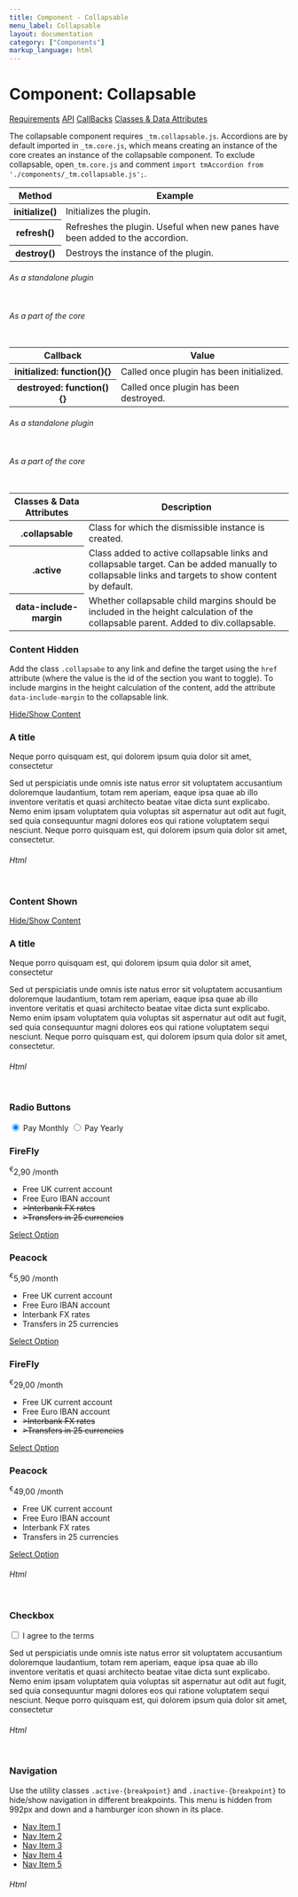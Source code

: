```yaml
---
title: Component - Collapsable
menu_label: Collapsable
layout: documentation
category: ["Components"]
markup_language: html
---
```


<div class="section-block">
  <div class="row pt-40 pt-md-40">
    <!-- Content Inner -->
    <div class="col w-9/12 w-md-full order-2 content-inner">
      <h1 class="font-light">Component: Collapsable</h1>
      <div class="tabs rounded">
        <div class="tab-nav button-nav left">
          <a href="#tabs-1-pane-1" class="button border-b border-2 active bg-transparent bg-hover-transparent border-grey-lightest border-hover-grey-lightest color-grey-dark color-hover-grey-darkest border-active-primary color-active-primary">Requirements</a>
          <a href="#tabs-1-pane-2" class="button border-b border-2 bg-transparent bg-hover-transparent border-grey-lightest border-hover-grey-lightest color-grey-dark color-hover-grey-darkest border-active-primary color-active-primary">API</a>
          <a href="#tabs-1-pane-3" class="button border-b border-2 bg-transparent bg-hover-transparent border-grey-lightest border-hover-grey-lightest color-grey-dark color-hover-grey-darkest border-active-primary color-active-primary">CallBacks</a>
          <a href="#tabs-1-pane-4" class="button border-b border-2 bg-transparent bg-hover-transparent border-grey-lightest border-hover-grey-lightest color-grey-dark color-hover-grey-darkest border-active-primary color-active-primary">Classes &amp; Data Attributes</a>
        </div>
        <div class="tab-panes px-0 rounded rounded-sm-b border-transparent">
          <div id="tabs-1-pane-1" class="active animate-in">
            <div class="tab-content">
              <p class="mb-0">The collapsable component requires <code class="color-indigo font-bold">_tm.collapsable.js</code>. Accordions are by default imported in <code class="color-indigo font-bold">_tm.core.js</code>, which means creating an instance of the core creates an instance of the collapsable component. To exclude collapsable, open<code class="color-indigo font-bold">_tm.core.js</code> and comment <code class="color-indigo font-bold">import tmAccordion from './components/_tm.collapsable.js';</code>.</p>
            </div>
          </div>
          <div id="tabs-1-pane-2">
            <div class="tab-content">
              <!-- Classes -->
              <div class="table-scrollable">
                <table class="table size-md mb-0 rounded bg-white">
                  <thead>
                    <tr>
                      <th> Method </th>
                      <th> Example </th>
                    </tr>
                  </thead>
                  <tbody class="font-mono">
                    <tr>
                      <th class="color-indigo">initialize()</th>
                      <td> Initializes the plugin. </td>
                    </tr>
                    <tr>
                      <th class="color-indigo">refresh()</th>
                      <td> Refreshes the plugin. Useful when new panes have been added to the accordion. </td>
                    </tr>
                    <tr>
                      <th class="color-indigo">destroy()</th>
                      <td> Destroys the instance of the plugin. </td>
                    </tr>
                  </tbody>
                </table>
              </div>
              <!-- Classes End -->
              <!-- code -->
              <h6 class="uppercase">As a standalone plugin</h6>
              <div class="rounded p-20 overflow-y-scroll mb-0 bg-gradient-grey-ultralight border-l border-4 border-solid border-indigo">
                <pre class="m-0 language-js"><code class="inline-block scrolling-touch"><!--let collapsable = new tmCollapsable('.collapsable');
collapsable.method();
--></code></pre>
              </div>
              <!-- code -->
              <!-- code -->
              <h6 class="uppercase">As a part of the core</h6>
              <div class="rounded p-20 overflow-y-scroll mb-0 bg-gradient-grey-ultralight border-l border-4 border-solid border-indigo">
                <pre class="m-0 language-js"><code class="inline-block scrolling-touch"><!--timber.collapsable.method();
--></code></pre>
              </div>
              <!-- code -->
            </div>
          </div>
          <div id="tabs-1-pane-3">
            <div class="tab-content">
              <!-- Classes -->
              <div class="table-scrollable">
                <table class="table size-md mb-0 rounded bg-white">
                  <thead>
                    <tr>
                      <th> Callback </th>
                      <th> Value </th>
                    </tr>
                  </thead>
                  <tbody class="font-mono">
                    <tr>
                      <th class="color-indigo">initialized: function(){}</th>
                      <td> Called once plugin has been initialized. </td>
                    </tr>
                    <tr>
                      <th class="color-indigo">destroyed: function(){}</th>
                      <td> Called once plugin has been destroyed. </td>
                    </tr>
                  </tbody>
                </table>
              </div>
              <!-- Classes End -->
              <!-- code -->
              <h6 class="uppercase">As a standalone plugin</h6>
              <div class="rounded p-20 overflow-y-scroll mb-0 bg-gradient-grey-ultralight border-l border-4 border-solid border-indigo">
                <pre class="m-0 language-js"><code class="inline-block scrolling-touch"><!--let collapsable = new tmCollapsable('.collapsable',{
	callback:function(){}
});
--></code></pre>
              </div>
              <!-- code -->
              <!-- code -->
              <h6 class="uppercase">As a part of the core</h6>
              <div class="rounded p-20 overflow-y-scroll mb-0 bg-gradient-grey-ultralight border-l border-4 border-solid border-indigo">
                <pre class="m-0 language-js"><code class="inline-block scrolling-touch"><!--timber.module.collapsable.settings.callback = function(){};
--></code></pre>
              </div>
              <!-- code -->
            </div>
          </div>
          <div id="tabs-1-pane-4">
            <div class="tab-content">
              <!-- Classes -->
              <div class="table-scrollable">
                <table class="table size-md mb-0 rounded bg-white">
                  <thead>
                    <tr>
                      <th> Classes &amp; Data Attributes </th>
                      <th> Description </th>
                    </tr>
                  </thead>
                  <tbody class="font-mono">
                    <tr>
                      <th class="color-indigo">.collapsable</th>
                      <td> Class for which the dismissible instance is created. </td>
                    </tr>
                    <tr>
                      <th class="color-indigo">.active</th>
                      <td> Class added to active collapsable links and collapsable target. Can be added manually to collapsable links and targets to show content by default. </td>
                    </tr>
                    <tr>
                      <th class="color-indigo">data-include-margin</th>
                      <td> Whether collapsable child margins should be included in the height calculation of the collapsable parent. Added to div.collapsable. </td>
                    </tr>
                  </tbody>
                </table>
              </div>
              <!-- Classes End -->
            </div>
          </div>
        </div>
      </div>
      <!-- Demo Block -->
      <div class="demo-block mt-80">
        <h3 class="font-light">Content Hidden</h3>
        <p>Add the class <code class="color-indigo font-bold">.collapsabe</code> to any link and define the target using the <code class="color-indigo font-bold">href</code> attribute (where the value is the id of the section you want to toggle). To include margins in the height calculation of the content, add the attribute <code class="color-indigo font-bold">data-include-margin</code> to the collapsable link.</p>
        <a href="#collapsable-content-1" class="button rounded collapsable mb-30" data-include-margin="">Hide/Show Content</a>
        <div id="collapsable-content-1" class="collapsable-target">
          <div class="row">
            <div class="col w-4/12">
              <div class="thumbnail">
                <img src="https://images.unsplash.com/photo-1556742502-ec7c0e9f34b1?ixlib=rb-1.2.1&amp;ixid=eyJhcHBfaWQiOjEyMDd9&amp;auto=format&amp;fit=crop&amp;w=934&amp;q=80" alt="">
              </div>
            </div>
            <div class="col w-8/12">
              <h3>A title</h3>
              <p class="text-large font-light">Neque porro quisquam est, qui dolorem ipsum quia dolor sit amet, consectetur</p>
              <p>Sed ut perspiciatis unde omnis iste natus error sit voluptatem accusantium doloremque laudantium, totam rem aperiam, eaque ipsa quae ab illo inventore veritatis et quasi architecto beatae vitae dicta sunt explicabo. Nemo enim ipsam voluptatem quia voluptas sit aspernatur aut odit aut fugit, sed quia consequuntur magni dolores eos qui ratione voluptatem sequi nesciunt. Neque porro quisquam est, qui dolorem ipsum quia dolor sit amet, consectetur.</p>
            </div>
          </div>
        </div>
      </div>
      <!-- Demo Block End -->
      <!-- code -->
      <h6 class="uppercase">Html</h6>
      <div class="rounded p-20 overflow-y-scroll mb-0 bg-gradient-grey-ultralight border-l border-4 border-solid border-indigo">
        <pre class="m-0 language-html"><code class="inline-block scrolling-touch"><!--<a href="#collapsable-content-1" class="button rounded collapsable mb-30" data-include-margin>Hide/Show Content</a>
<div id="collapsable-content-1" class="collapsable-target">
	<p>Content</p>
<div>
--></code></pre>
      </div>
      <!-- code -->
      <!-- Demo Block -->
      <div class="demo-block mt-80">
        <h3 class="font-light">Content Shown</h3>
        <a href="#collapsable-content-2" class="button rounded collapsable active mb-30" data-include-margin="">Hide/Show Content</a>
        <div id="collapsable-content-2" class="collapsable-target active">
          <div class="row">
            <div class="col w-4/12">
              <div class="thumbnail">
                <img src="https://images.unsplash.com/photo-1556742502-ec7c0e9f34b1?ixlib=rb-1.2.1&amp;ixid=eyJhcHBfaWQiOjEyMDd9&amp;auto=format&amp;fit=crop&amp;w=934&amp;q=80" alt="">
              </div>
            </div>
            <div class="col w-8/12">
              <h3>A title</h3>
              <p class="text-large font-light">Neque porro quisquam est, qui dolorem ipsum quia dolor sit amet, consectetur</p>
              <p>Sed ut perspiciatis unde omnis iste natus error sit voluptatem accusantium doloremque laudantium, totam rem aperiam, eaque ipsa quae ab illo inventore veritatis et quasi architecto beatae vitae dicta sunt explicabo. Nemo enim ipsam voluptatem quia voluptas sit aspernatur aut odit aut fugit, sed quia consequuntur magni dolores eos qui ratione voluptatem sequi nesciunt. Neque porro quisquam est, qui dolorem ipsum quia dolor sit amet, consectetur.</p>
            </div>
          </div>
        </div>
      </div>
      <!-- Demo Block End -->
      <!-- code -->
      <h6 class="uppercase">Html</h6>
      <div class="rounded p-20 overflow-y-scroll mb-0 bg-gradient-grey-ultralight border-l border-4 border-solid border-indigo">
        <pre class="m-0 language-html"><code class="inline-block scrolling-touch"><!--<a href="#collapsable-content-1" class="button rounded collapsable mb-30" data-include-margin>Hide/Show Content</a>
<div id="collapsable-content-1" class="collapsable-target active">
	<p>Content</p>
<div>
--></code></pre>
      </div>
      <!-- code -->
      <!-- Demo Block -->
      <div class="demo-block mt-80">
        <h3 class="font-light">Radio Buttons</h3>
        <div class="center mb-20">
          <input id="radio-1" class="form-element radio collapsable active" data-toggle-content="" data-include-margin="" data-target-content="#toggable" name="radio-group" type="radio" checked="">
          <label for="radio-1" class="radio-label form-radio">Pay Monthly</label>
          <input id="radio-2" class="form-element radio collapsable" name="radio-group" type="radio" data-toggle-content="" data-include-margin="" data-target-content="#toggable-2">
          <label for="radio-2" class="radio-label form-radio">Pay Yearly</label>
        </div>
        <div id="toggable" class="collapsable-target active">
          <div class="pricing-table row rounded">
            <div class="pricing-table-column column w-6/12 w-md-full bg-grey-ultralight">
              <div class="pricing-table-header color-black">
                <h3>FireFly</h3>
              </div>
              <div class="pricing-table-price h1">
                <span class="price">
                  <sup class="currency">€</sup></span>2,90 <span class="interval">/month</span>
              </div>
              <div class="pricing-table-options with-icon">
                <ul class="list-unstyled">
                  <li>Free UK current account</li>
                  <li>Free Euro IBAN account</li>
                  <li class="del"><del>&gt;Interbank FX rates</del></li>
                  <li class="del"><del>&gt;Transfers in 25 currencies</del></li>
                </ul>
              </div>
              <div class="pricing-table-footer">
                <a href="#" class="button rounded size-md bg-blue-light bg-hover-blue-light color-white color-hover-white mb-mobile-40">Select Option</a>
              </div>
            </div>
            <div class="pricing-table-column column w-6/12 w-md-full bg-white">
              <div class="pricing-table-header color-black">
                <h3>Peacock</h3>
              </div>
              <div class="pricing-table-price h1">
                <span class="price">
                  <sup class="currency">€</sup></span>5,90 <span class="interval">/month</span>
              </div>
              <div class="pricing-table-options with-icon">
                <ul class="list-unstyled">
                  <li>Free UK current account</li>
                  <li>Free Euro IBAN account</li>
                  <li>Interbank FX rates</li>
                  <li>Transfers in 25 currencies</li>
                </ul>
              </div>
              <div class="pricing-table-footer">
                <a href="#" class="button rounded size-md bg-blue bg-hover-blue color-white color-hover-white mb-mobile-40">Select Option</a>
              </div>
            </div>
          </div>
        </div>
        <div id="toggable-2" class="collapsable-target">
          <div class="pricing-table row rounded">
            <div class="pricing-table-column column w-6/12 bg-grey-ultralight">
              <div class="pricing-table-header color-black">
                <h3>FireFly</h3>
              </div>
              <div class="pricing-table-price h1">
                <span class="price">
                  <sup class="currency">€</sup></span>29,00 <span class="interval">/month</span>
              </div>
              <div class="pricing-table-options with-icon">
                <ul class="list-unstyled">
                  <li>Free UK current account</li>
                  <li>Free Euro IBAN account</li>
                  <li class="del"><del>&gt;Interbank FX rates</del></li>
                  <li class="del"><del>&gt;Transfers in 25 currencies</del></li>
                </ul>
              </div>
              <div class="pricing-table-footer">
                <a href="#" class="button rounded size-md bg-blue-light bg-hover-blue-light color-white color-hover-white mb-mobile-40">Select Option</a>
              </div>
            </div>
            <div class="pricing-table-column column w-6/12 bg-white">
              <div class="pricing-table-header color-black">
                <h3>Peacock</h3>
              </div>
              <div class="pricing-table-price h1">
                <span class="price">
                  <sup class="currency">€</sup></span>49,00 <span class="interval">/month</span>
              </div>
              <div class="pricing-table-options with-icon">
                <ul class="list-unstyled">
                  <li>Free UK current account</li>
                  <li>Free Euro IBAN account</li>
                  <li>Interbank FX rates</li>
                  <li>Transfers in 25 currencies</li>
                </ul>
              </div>
              <div class="pricing-table-footer">
                <a href="#" class="button rounded size-md bg-blue bg-hover-blue color-white color-hover-white mb-mobile-40">Select Option</a>
              </div>
            </div>
          </div>
        </div>
      </div>
      <!-- Demo Block End -->
      <!-- code -->
      <h6 class="uppercase">Html</h6>
      <div class="rounded p-20 overflow-y-scroll mb-0 bg-gradient-grey-ultralight border-l border-4 border-solid border-indigo">
        <pre class="m-0 language-html"><code class="inline-block scrolling-touch"><!--<div class="center mb-20">
	<input id="radio-1" class="form-element radio collapsable active" data-toggle-content data-include-margin data-target-content="#toggable" name="radio-group" type="radio" checked="">
	<label for="radio-1" class="radio-label form-radio">Pay Monthly</label>
	<input id="radio-2" class="form-element radio collapsable" name="radio-group" type="radio" data-toggle-content data-include-margin data-target-content="#toggable-2">
	<label for="radio-2" class="radio-label form-radio">Pay Yearly</label>
</div>
<div id="toggable" class="collapsable-target active">
	<p>Content 1</p>
</div>
<div id="toggable-2" class="collapsable-target">
	<p>Content 2</p>
</div>
--></code></pre>
      </div>
      <!-- code -->
      <!-- Demo Block -->
      <div class="demo-block mt-80">
        <h3 class="font-light">Checkbox</h3>
        <input id="checkbox-1" class="form-element checkbox collapsable" name="checkbox-1" type="checkbox" data-toggle-content="" data-include-margin="" data-target-content="#collapsable-content-3">
        <label for="checkbox-1" class="checkbox-label">I agree to the terms</label>
        <div id="collapsable-content-3" class="table-scrollable collapsable-target">
          <p>Sed ut perspiciatis unde omnis iste natus error sit voluptatem accusantium doloremque laudantium, totam rem aperiam, eaque ipsa quae ab illo inventore veritatis et quasi architecto beatae vitae dicta sunt explicabo. Nemo enim ipsam voluptatem quia voluptas sit aspernatur aut odit aut fugit, sed quia consequuntur magni dolores eos qui ratione voluptatem sequi nesciunt. Neque porro quisquam est, qui dolorem ipsum quia dolor sit amet, consectetur</p>
        </div>
      </div>
      <!-- Demo Block End -->
      <!-- code -->
      <h6 class="uppercase">Html</h6>
      <div class="rounded p-20 overflow-y-scroll mb-0 bg-gradient-grey-ultralight border-l border-4 border-solid border-indigo">
        <pre class="m-0 language-html"><code class="inline-block scrolling-touch"><!--<input id="checkbox-1" class="form-element checkbox collapsable" name="checkbox-1" type="checkbox" data-toggle-content data-include-margin data-target-content="#collapsable-content-3">
<label for="checkbox-1" class="checkbox-label">I agree to the terms</label>
<div id="collapsable-content-3" class="table-scrollable collapsable-target">
	<p>Content</p>
</div>
--></code></pre>
      </div>
      <!-- code -->
      <!-- Demo Block -->
      <div class="demo-block mt-80">
        <h3 class="font-light">Navigation</h3>
        <p>Use the utility classes <code class="color-indigo font-bold">.active-{breakpoint}</code> and <code class="color-indigo font-bold">.inactive-{breakpoint}</code> to hide/show navigation in different breakpoints. This menu is hidden from 992px and down and a hamburger icon shown in its place.</p>
        <a href="#collapsable-content-4" class="navigation-show collapsable hidden block-md"></a>
        <div id="collapsable-content-4" class="table-scrollable collapsable-target active-md inactive-md">
          <ul class="list-horizontal py-10 px-20 rounded bg-grey-darkest">
            <li class="block-md"><a href="#" class="color-grey-light color-hover-white color-active-white active">Nav Item 1</a></li>
            <li class="block-md"><a href="#" class="color-grey-light color-hover-white color-active-white">Nav Item 2</a></li>
            <li class="block-md"><a href="#" class="color-grey-light color-hover-white color-active-white">Nav Item 3</a></li>
            <li class="block-md"><a href="#" class="color-grey-light color-hover-white color-active-white">Nav Item 4</a></li>
            <li class="block-md"><a href="#" class="color-grey-light color-hover-white color-active-white">Nav Item 5</a></li>
          </ul>
        </div>
      </div>
      <!-- Demo Block End -->
      <!-- code -->
      <h6 class="uppercase">Html</h6>
      <div class="rounded p-20 overflow-y-scroll mb-0 bg-gradient-grey-ultralight border-l border-4 border-solid border-indigo">
        <pre class="m-0 language-html"><code class="inline-block scrolling-touch"><!--<a href="#collapsable-content-4" class="navigation-show collapsable hidden block-md"></a>
<div id="collapsable-content-4" class="table-scrollable collapsable-target active-md inactive-md">
	 <ul class="list-horizontal py-10 px-20 rounded bg-grey-darkest">
	 	<li class="block-md"><a href="#" class="color-grey-light color-hover-white color-active-white active">Nav Item 1</a></li>
	 	<li class="block-md"><a href="#" class="color-grey-light color-hover-white color-active-white">Nav Item 2</a></li>
	 	<li class="block-md"><a href="#" class="color-grey-light color-hover-white color-active-white">Nav Item 3</a></li>
	 	<li class="block-md"><a href="#" class="color-grey-light color-hover-white color-active-white">Nav Item 4</a></li>
	 	<li class="block-md"><a href="#" class="color-grey-light color-hover-white color-active-white">Nav Item 5</a></li>
	 </ul>
</div>
--></code></pre>
      </div>
      <!-- code -->
    </div>
    <!-- Content Inner End -->
		<!-- {{ sidebar }} -->
  </div>
</div>

